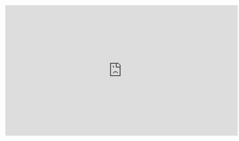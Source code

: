 
<iframe width="728" height="410" src="https://www.youtube.com/embed/tPMubTBkpOY" title="" frameborder="0" allow="accelerometer; autoplay; clipboard-write; encrypted-media; gyroscope; picture-in-picture; web-share" referrerpolicy="strict-origin-when-cross-origin" allowfullscreen></iframe>
